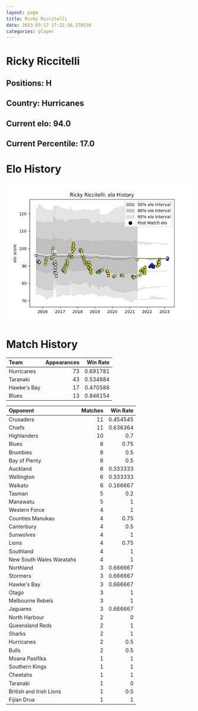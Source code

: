 ```yaml
---  
layout: page  
title: Ricky Riccitelli  
date: 2023-03-17 17:22:56.270530  
categories: player  
---
```

# Ricky Riccitelli

## Positions: H

## Country: Hurricanes

## Current elo: 94.0

## Current Percentile: 17.0

# Elo History


![elo history](history_RickyRiccitelli.png)
# Match History


| Team        |   Appearances |   Win Rate |
|:------------|--------------:|-----------:|
| Hurricanes  |            73 |   0.691781 |
| Taranaki    |            43 |   0.534884 |
| Hawke's Bay |            17 |   0.470588 |
| Blues       |            13 |   0.846154 |

| Opponent                 |   Matches |   Win Rate |
|:-------------------------|----------:|-----------:|
| Crusaders                |        11 |   0.454545 |
| Chiefs                   |        11 |   0.636364 |
| Highlanders              |        10 |   0.7      |
| Blues                    |         8 |   0.75     |
| Brumbies                 |         8 |   0.5      |
| Bay of Plenty            |         8 |   0.5      |
| Auckland                 |         6 |   0.333333 |
| Wellington               |         6 |   0.333333 |
| Waikato                  |         6 |   0.166667 |
| Tasman                   |         5 |   0.2      |
| Manawatu                 |         5 |   1        |
| Western Force            |         4 |   1        |
| Counties Manukau         |         4 |   0.75     |
| Canterbury               |         4 |   0.5      |
| Sunwolves                |         4 |   1        |
| Lions                    |         4 |   0.75     |
| Southland                |         4 |   1        |
| New South Wales Waratahs |         4 |   1        |
| Northland                |         3 |   0.666667 |
| Stormers                 |         3 |   0.666667 |
| Hawke's Bay              |         3 |   0.666667 |
| Otago                    |         3 |   1        |
| Melbourne Rebels         |         3 |   1        |
| Jaguares                 |         3 |   0.666667 |
| North Harbour            |         2 |   0        |
| Queensland Reds          |         2 |   1        |
| Sharks                   |         2 |   1        |
| Hurricanes               |         2 |   0.5      |
| Bulls                    |         2 |   0.5      |
| Moana Pasifika           |         1 |   1        |
| Southern Kings           |         1 |   1        |
| Cheetahs                 |         1 |   1        |
| Taranaki                 |         1 |   0        |
| British and Irish Lions  |         1 |   0.5      |
| Fijian Drua              |         1 |   1        |